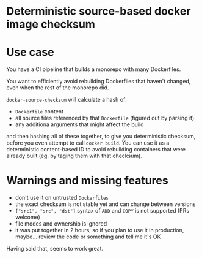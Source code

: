 # Deterministic source-based docker image checksum

# Use case

You have a CI pipeline that builds a monorepo with many Dockerfiles.

You want to efficiently avoid rebuilding Dockerfiles that haven't changed,
even when the rest of the monorepo did.

`docker-source-checksum` will calculate a hash of:

* `Dockerfile` content
* all source files referenced by that `Dockerfile` (figured out by parsing it)
* any additiona arguments that might affect the build

and then hashing all of these together, to give you deterministic checksum,
before you even attempt to call `docker build`. You can use it as a
deterministic content-based ID to avoid rebuilding containers that
were already built (eg. by taging them with that checksum).

# Warnings and missing features

* don't use it on untrusted `Dockerfiles`
* the exact checksum is not stable yet and can change between versions
* `["src1", "src", "dst"]` syntax of `ADD` and `COPY` is not supported (PRs welcome)
* file modes and ownership is ignored
* it was put together in 2 hours, so if you plan to use it in production, maybe... review the code or something and tell me it's OK

Having said that, seems to work great.
